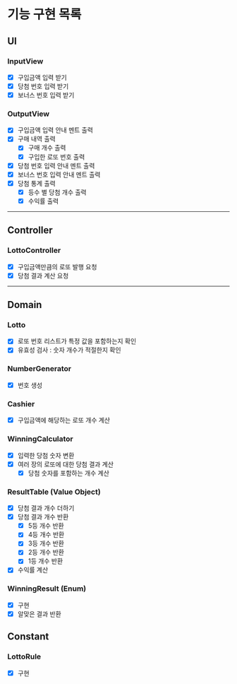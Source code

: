# 기능 구현 목록

## UI

### InputView

- [x] 구입금액 입력 받기
- [x] 당첨 번호 입력 받기
- [x] 보너스 번호 입력 받기

### OutputView

- [x] 구입금액 입력 안내 멘트 출력
- [x] 구매 내역 출력
    - [x] 구매 개수 출력
    - [x] 구입한 로또 번호 출력
- [x] 당첨 번호 입력 안내 멘트 출력
- [x] 보너스 번호 입력 안내 멘트 출력
- [x] 당첨 통계 출력
    - [x] 등수 별 당첨 개수 출력
    - [x] 수익률 출력

---

## Controller

### LottoController

- [x] 구입금액만큼의 로또 발행 요청
- [x] 당첨 결과 계산 요청

---

## Domain

### Lotto

- [x] 로또 번호 리스트가 특정 값을 포함하는지 확인
- [x] 유효성 검사 : 숫자 개수가 적절한지 확인

### NumberGenerator

- [x] 번호 생성

### Cashier

- [x] 구입금액에 해당하는 로또 개수 계산

### WinningCalculator

- [x] 입력한 당첨 숫자 변환
- [x] 여러 장의 로또에 대한 당첨 결과 계산
    - [x] 당첨 숫자를 포함하는 개수 계산

### ResultTable (Value Object)

- [x] 당첨 결과 개수 더하기
- [x] 당첨 결과 개수 반환
    - [x] 5등 개수 반환
    - [x] 4등 개수 반환
    - [x] 3등 개수 반환
    - [x] 2등 개수 반환
    - [x] 1등 개수 반환
- [x] 수익률 계산

### WinningResult (Enum)

- [x] 구현
- [x] 알맞은 결과 반환

## Constant

### LottoRule

- [x] 구현